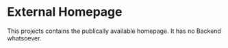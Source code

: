 # External Homepage

This projects contains the publically available homepage. It has no Backend whatsoever.
